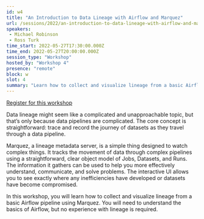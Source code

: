 ```yaml
---
id: w4
title: "An Introduction to Data Lineage with Airflow and Marquez"
url: /sessions/2022/an-introduction-to-data-lineage-with-airflow-and-marquez
speakers:
 - Michael Robinson
 - Ross Turk
time_start: 2022-05-27T17:30:00.000Z
time_end: 2022-05-27T20:00:00.000Z
session_type: "Workshop"
hosted_by: "Workshop 4"
presence: "remote"
block: w
slot: 4
summary: "Learn how to collect and visualize lineage from a basic Airflow pipeline using Marquez. You will need to understand the basics of Airflow, but no experience with lineage is required."
---
```


<a class="theme-btn btn-style-one text-white px-3 mb-2" target="_blank" href="https://us06web.zoom.us/webinar/register/WN_L1qyWvfbS3W8jvjsX9zPOw">Register for this workshop</a>

Data lineage might seem like a complicated and unapproachable topic, but that’s only because data pipelines are complicated. The core concept is straightforward: trace and record the journey of datasets as they travel through a data pipeline.
 
Marquez, a lineage metadata server, is a simple thing designed to watch complex things. It tracks the movement of data through complex pipelines using a straightforward, clear object model of Jobs, Datasets, and Runs. The information it gathers can be used to help you more effectively understand, communicate, and solve problems. The interactive UI allows you to see exactly where any inefficiencies have developed or datasets have become compromised. 
 
In this workshop, you will learn how to collect and visualize lineage from a basic Airflow pipeline using Marquez. You will need to understand the basics of Airflow, but no experience with lineage is required.